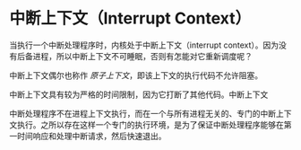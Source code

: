# 中断上下文（Interrupt Context）

当执行一个中断处理程序时，内核处于中断上下文（interrupt context）。因为没有后备进程，所以中断上下文不可睡眠，否则有怎能对它重新调度呢？

中断上下文偶尔也称作 _原子上下文_，即该上下文的执行代码不允许阻塞。


中断上下文具有较为严格的时间限制，因为它打断了其他代码。中断上下文

中断处理程序不在进程上下文执行，而在一个与所有进程无关的、专门的中断上下文执行。之所以存在这样一个专门的执行环境，是为了保证中断处理程序能够在第一时间响应和处理中断请求，然后快速退出。
